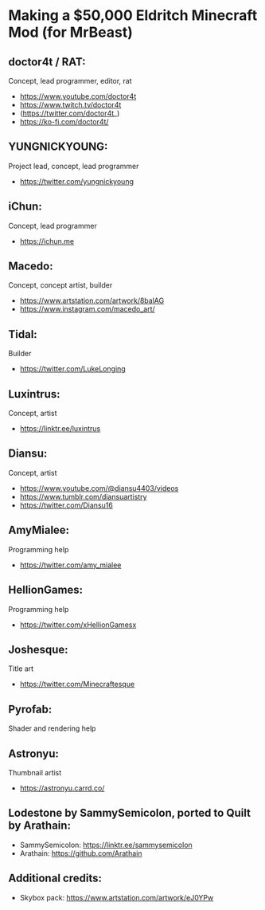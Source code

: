 # Making a $50,000 Eldritch Minecraft Mod (for MrBeast)

## doctor4t / RAT:

Concept, lead programmer, editor, rat

- https://www.youtube.com/doctor4t
- https://www.twitch.tv/doctor4t
- (https://twitter.com/doctor4t_)
- https://ko-fi.com/doctor4t/

## YUNGNICKYOUNG:

Project lead, concept, lead programmer

- https://twitter.com/yungnickyoung

## iChun:

Concept, lead programmer

- https://ichun.me

## Macedo:

Concept, concept artist, builder

- https://www.artstation.com/artwork/8balAG
- https://www.instagram.com/macedo_art/

## Tidal:

Builder

- https://twitter.com/LukeLonging

## Luxintrus:

Concept, artist

- https://linktr.ee/luxintrus

## Diansu:

Concept, artist

- https://www.youtube.com/@diansu4403/videos
- https://www.tumblr.com/diansuartistry
- https://twitter.com/Diansu16

## AmyMialee:

Programming help

- https://twitter.com/amy_mialee

## HellionGames:

Programming help

- https://twitter.com/xHellionGamesx

## Joshesque:

Title art

- https://twitter.com/Minecraftesque

## Pyrofab:

Shader and rendering help

## Astronyu:

Thumbnail artist

- https://astronyu.carrd.co/

## Lodestone by SammySemicolon, ported to Quilt by Arathain:

- SammySemicolon: https://linktr.ee/sammysemicolon
- Arathain: https://github.com/Arathain

## Additional credits:

- Skybox pack: https://www.artstation.com/artwork/eJ0YPw

